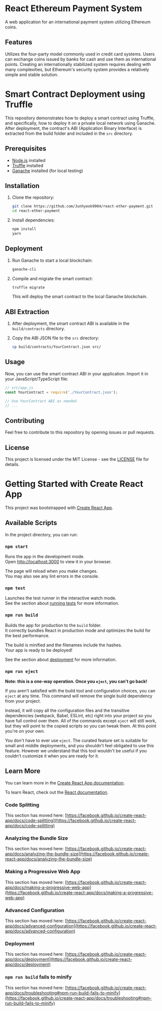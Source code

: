 # React Ethereum Payment System

A web application for an international payment system utilizing Ethereum coins.

## Features

Utilizes the four-party model commonly used in credit card systems.
Users can exchange coins issued by banks for cash and use them as international points.
Creating an internationally stabilized system requires dealing with many complexities, but Ethereum's security system provides a relatively simple and stable solution.


# Smart Contract Deployment using Truffle

This repository demonstrates how to deploy a smart contract using Truffle, and specifically, how to deploy it on a private local network using Ganache. After deployment, the contract's ABI (Application Binary Interface) is extracted from the build folder and included in the `src` directory.

## Prerequisites

- [Node.js](https://nodejs.org/) installed
- [Truffle](https://www.trufflesuite.com/docs/truffle/getting-started/installation) installed
- [Ganache](https://www.trufflesuite.com/ganache) installed (for local testing)

## Installation

1. Clone the repository:

   ```bash
   git clone https://github.com/Junhyeok9904/react-ether-payment.git
   cd react-ether-payment
   ```

2. Install dependencies:

   ```bash
   npm install
   yarn
   ```

## Deployment

1. Run Ganache to start a local blockchain:

   ```bash
   ganache-cli
   ```

2. Compile and migrate the smart contract:

   ```bash
   truffle migrate
   ```

   This will deploy the smart contract to the local Ganache blockchain.

## ABI Extraction

1. After deployment, the smart contract ABI is available in the `build/contracts` directory.

2. Copy the ABI JSON file to the `src` directory:

   ```bash
   cp build/contracts/YourContract.json src/
   ```

## Usage

Now, you can use the smart contract ABI in your application. Import it in your JavaScript/TypeScript file:

```javascript
// src/app.js
const YourContract = require('./YourContract.json');

// Use YourContract ABI as needed
// ...
```

## Contributing

Feel free to contribute to this repository by opening issues or pull requests.

## License

This project is licensed under the MIT License - see the [LICENSE](LICENSE) file for details.

# Getting Started with Create React App

This project was bootstrapped with [Create React App](https://github.com/facebook/create-react-app).

## Available Scripts

In the project directory, you can run:

### `npm start`

Runs the app in the development mode.\
Open [http://localhost:3000](http://localhost:3000) to view it in your browser.

The page will reload when you make changes.\
You may also see any lint errors in the console.

### `npm test`

Launches the test runner in the interactive watch mode.\
See the section about [running tests](https://facebook.github.io/create-react-app/docs/running-tests) for more information.

### `npm run build`

Builds the app for production to the `build` folder.\
It correctly bundles React in production mode and optimizes the build for the best performance.

The build is minified and the filenames include the hashes.\
Your app is ready to be deployed!

See the section about [deployment](https://facebook.github.io/create-react-app/docs/deployment) for more information.

### `npm run eject`

**Note: this is a one-way operation. Once you `eject`, you can't go back!**

If you aren't satisfied with the build tool and configuration choices, you can `eject` at any time. This command will remove the single build dependency from your project.

Instead, it will copy all the configuration files and the transitive dependencies (webpack, Babel, ESLint, etc) right into your project so you have full control over them. All of the commands except `eject` will still work, but they will point to the copied scripts so you can tweak them. At this point you're on your own.

You don't have to ever use `eject`. The curated feature set is suitable for small and middle deployments, and you shouldn't feel obligated to use this feature. However we understand that this tool wouldn't be useful if you couldn't customize it when you are ready for it.

## Learn More

You can learn more in the [Create React App documentation](https://facebook.github.io/create-react-app/docs/getting-started).

To learn React, check out the [React documentation](https://reactjs.org/).

### Code Splitting

This section has moved here: [https://facebook.github.io/create-react-app/docs/code-splitting](https://facebook.github.io/create-react-app/docs/code-splitting)

### Analyzing the Bundle Size

This section has moved here: [https://facebook.github.io/create-react-app/docs/analyzing-the-bundle-size](https://facebook.github.io/create-react-app/docs/analyzing-the-bundle-size)

### Making a Progressive Web App

This section has moved here: [https://facebook.github.io/create-react-app/docs/making-a-progressive-web-app](https://facebook.github.io/create-react-app/docs/making-a-progressive-web-app)

### Advanced Configuration

This section has moved here: [https://facebook.github.io/create-react-app/docs/advanced-configuration](https://facebook.github.io/create-react-app/docs/advanced-configuration)

### Deployment

This section has moved here: [https://facebook.github.io/create-react-app/docs/deployment](https://facebook.github.io/create-react-app/docs/deployment)

### `npm run build` fails to minify

This section has moved here: [https://facebook.github.io/create-react-app/docs/troubleshooting#npm-run-build-fails-to-minify](https://facebook.github.io/create-react-app/docs/troubleshooting#npm-run-build-fails-to-minify)

